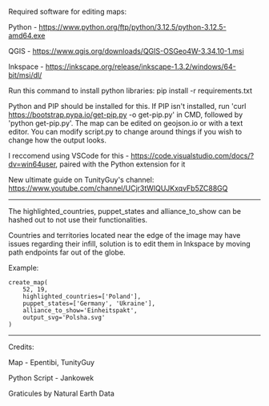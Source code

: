 Required software for editing maps:

Python - https://www.python.org/ftp/python/3.12.5/python-3.12.5-amd64.exe

QGIS - https://www.qgis.org/downloads/QGIS-OSGeo4W-3.34.10-1.msi

Inkspace - https://inkscape.org/release/inkscape-1.3.2/windows/64-bit/msi/dl/

Run this command to install python libraries: pip install -r requirements.txt

Python and PIP should be installed for this. If PIP isn't installed, run 'curl https://bootstrap.pypa.io/get-pip.py -o get-pip.py' in CMD, followed by 'python get-pip.py'. The map can be edited on geojson.io or with a text editor. You can modify script.py to change around things if you wish to change how the output looks.

I reccomend using VSCode for this - https://code.visualstudio.com/docs/?dv=win64user, paired with the Python extension for it

New ultimate guide on TunityGuy's channel: https://www.youtube.com/channel/UCjr3tWIQUJKxqvFb5ZC88GQ

-----------------------------------------------------------------------------------------------------------------------------------------------------------------------------------------

The highlighted_countries, puppet_states and alliance_to_show can be hashed out to not use their functionalities.

Countries and territories located near the edge of the image may have issues regarding their infill, solution is to edit them in Inkspace by moving path endpoints far out of the globe.

Example:

```
create_map(
    52, 19,
    highlighted_countries=['Poland'],
    puppet_states=['Germany', 'Ukraine'], 
    alliance_to_show='Einheitspakt',
    output_svg='Polsha.svg'
)
```

-----------------------------------------------------------------------------------------------------------------------------------------------------------------------------------------
Credits:

Map - Epentibi, TunityGuy

Python Script - Jankowek

Graticules by Natural Earth Data
